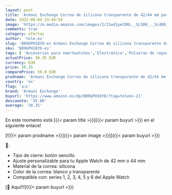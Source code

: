 ```yaml
---
layout: post
title: 'Armani Exchange Correa de silicona transparente de 42/44 mm para hombre para Apple Watch  AXT8006  Blanco'
date: 2022-08-04 23:44:54
image: 'https://m.media-amazon.com/images/I/21wd1yeC0RL._SL500_._SL400_.jpg'
comments: true
category: ofertas
author: 'tole.es'
slug: 'B09GPH18YD-es Armani Exchange Correa de silicona transparente de 42/44...'
sku: 'B09GPH18YD-es'
tags: [ 'Accesorios para smartwatches','Electrónica','Pulseras de repuesto para smartwatches','Tecnología para vestir','apple','armani exchange','🇪🇸', ]
actualPrice: 38.35 EUR
currency: EUR
price: 38.35
comparePrice: 59.0 EUR
prodname: 'Armani Exchange Correa de silicona transparente de 42/44 mm para hombre para Apple Watch  AXT8006  Blanco'
country: 'es'
flag: '🇪🇸'
brand: 'Armani Exchange'
buyurl: 'https://www.amazon.es/dp/B09GPH18YD/?tag=tolees-21'
descuento: '35.00'
average: '38.35'
---
```


En este momento está [{{< param title >}}]({{< param buyurl >}}) en el siguiente enlace!

[![{{< param prodname >}}]({{< param image >}})]({{< param buyurl >}})

🔎:

- Tipo de cierre: botón sencillo
- Ajuste personalizable para tu Apple Watch de 42 mm o 44 mm
- Material de la correa: silicona
- Color de la correa: blanco y transparente
- Compatible con: series 1, 2, 3, 4, 5 y 6 del Apple Watch

[🛒 Aquí!!!]({{< param buyurl >}})
